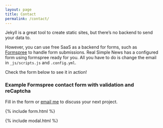 ```yaml
---
layout: page
title: Contact
permalink: /contact/
---
```


Jekyll is a great tool to create static sites, but there’s no backend to send your data to.

However, you can use free SaaS as a backend for forms, such as [Formspree](https://formspree.io/) to handle form submissions. Real Simple News has a configured form using formspree ready for you. All you have to do is change the email in `_js/scripts.js` and `.config.yml`. 

Check the form below to see it in action!

### Example Formspree contact form with validation and reCaptcha

Fill in the form or [email me](mailto:{{site.email}}) to discuss your next project.

{% include form.html %}

{% include modal.html %}
